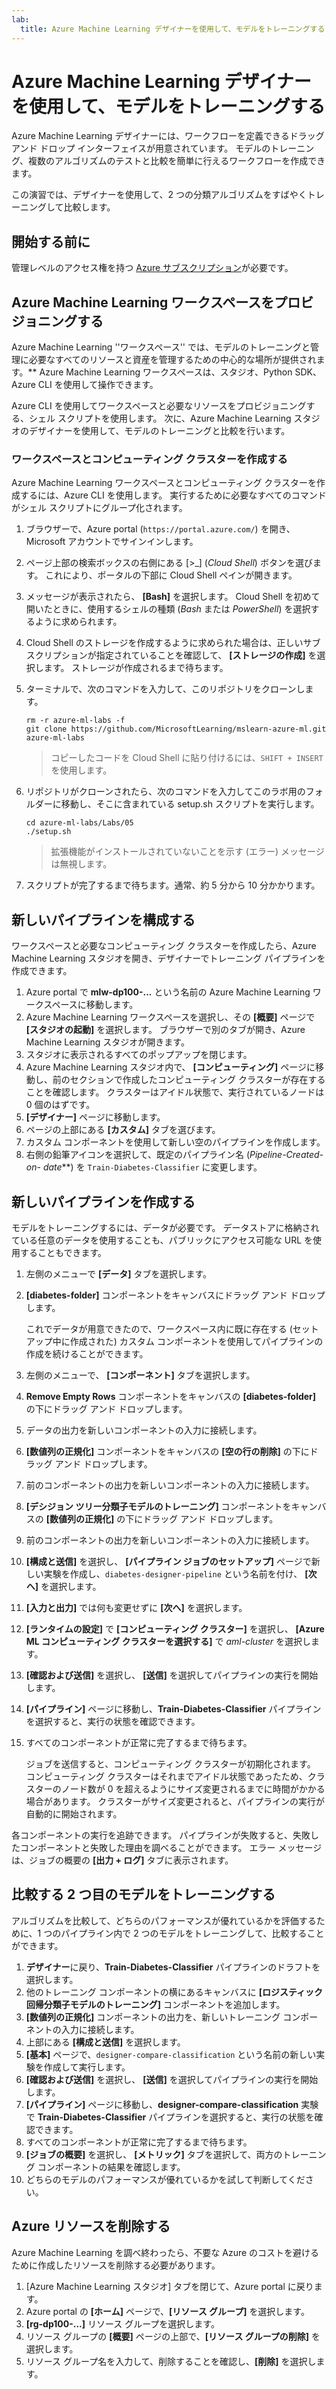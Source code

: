```yaml
---
lab:
  title: Azure Machine Learning デザイナーを使用して、モデルをトレーニングする
---
```


# Azure Machine Learning デザイナーを使用して、モデルをトレーニングする

Azure Machine Learning デザイナーには、ワークフローを定義できるドラッグ アンド ドロップ インターフェイスが用意されています。 モデルのトレーニング、複数のアルゴリズムのテストと比較を簡単に行えるワークフローを作成できます。

この演習では、デザイナーを使用して、2 つの分類アルゴリズムをすばやくトレーニングして比較します。

## 開始する前に

管理レベルのアクセス権を持つ [Azure サブスクリプション](https://azure.microsoft.com/free?azure-portal=true)が必要です。

## Azure Machine Learning ワークスペースをプロビジョニングする

Azure Machine Learning ''ワークスペース'' では、モデルのトレーニングと管理に必要なすべてのリソースと資産を管理するための中心的な場所が提供されます。** Azure Machine Learning ワークスペースは、スタジオ、Python SDK、Azure CLI を使用して操作できます。

Azure CLI を使用してワークスペースと必要なリソースをプロビジョニングする、シェル スクリプトを使用します。 次に、Azure Machine Learning スタジオのデザイナーを使用して、モデルのトレーニングと比較を行います。

### ワークスペースとコンピューティング クラスターを作成する

Azure Machine Learning ワークスペースとコンピューティング クラスターを作成するには、Azure CLI を使用します。 実行するために必要なすべてのコマンドがシェル スクリプトにグループ化されます。

1. ブラウザーで、Azure portal (`https://portal.azure.com/`) を開き、Microsoft アカウントでサインインします。
1. ページ上部の検索ボックスの右側にある \[>_] (*Cloud Shell*) ボタンを選びます。 これにより、ポータルの下部に Cloud Shell ペインが開きます。
1. メッセージが表示されたら、 **[Bash]** を選択します。 Cloud Shell を初めて開いたときに、使用するシェルの種類 (*Bash* または *PowerShell*) を選択するように求められます。
1. Cloud Shell のストレージを作成するように求められた場合は、正しいサブスクリプションが指定されていることを確認して、 **[ストレージの作成]** を選択します。 ストレージが作成されるまで待ちます。
1. ターミナルで、次のコマンドを入力して、このリポジトリをクローンします。

    ```azurecli
    rm -r azure-ml-labs -f
    git clone https://github.com/MicrosoftLearning/mslearn-azure-ml.git azure-ml-labs
    ```

    > コピーしたコードを Cloud Shell に貼り付けるには、`SHIFT + INSERT` を使用します。

1. リポジトリがクローンされたら、次のコマンドを入力してこのラボ用のフォルダーに移動し、そこに含まれている setup.sh スクリプトを実行します。

    ```azurecli
    cd azure-ml-labs/Labs/05
    ./setup.sh
    ```

    > 拡張機能がインストールされていないことを示す (エラー) メッセージは無視します。

1. スクリプトが完了するまで待ちます。通常、約 5 分から 10 分かかります。

## 新しいパイプラインを構成する

ワークスペースと必要なコンピューティング クラスターを作成したら、Azure Machine Learning スタジオを開き、デザイナーでトレーニング パイプラインを作成できます。

1. Azure portal で **mlw-dp100-...** という名前の Azure Machine Learning ワークスペースに移動します。
1. Azure Machine Learning ワークスペースを選択し、その **[概要]** ページで **[スタジオの起動]** を選択します。 ブラウザーで別のタブが開き、Azure Machine Learning スタジオが開きます。
1. スタジオに表示されるすべてのポップアップを閉じます。
1. Azure Machine Learning スタジオ内で、 **[コンピューティング]** ページに移動し、前のセクションで作成したコンピューティング クラスターが存在することを確認します。 クラスターはアイドル状態で、実行されているノードは 0 個のはずです。
1. **[デザイナー]** ページに移動します。
1. ページの上部にある **[カスタム]** タブを選びます。
1. カスタム コンポーネントを使用して新しい空のパイプラインを作成します。
1. 右側の鉛筆アイコンを選択して、既定のパイプライン名 (**Pipeline-Created-on-* date***) を `Train-Diabetes-Classifier` に変更します。


## 新しいパイプラインを作成する

モデルをトレーニングするには、データが必要です。 データストアに格納されている任意のデータを使用することも、パブリックにアクセス可能な URL を使用することもできます。

1. 左側のメニューで **[データ]** タブを選択します。
1. **[diabetes-folder]** コンポーネントをキャンバスにドラッグ アンド ドロップします。

    これでデータが用意できたので、ワークスペース内に既に存在する (セットアップ中に作成された) カスタム コンポーネントを使用してパイプラインの作成を続けることができます。

1. 左側のメニューで、 **[コンポーネント]** タブを選択します。
1. **Remove Empty Rows** コンポーネントをキャンバスの **[diabetes-folder]** の下にドラッグ アンド ドロップします。
1. データの出力を新しいコンポーネントの入力に接続します。
1. **[数値列の正規化]** コンポーネントをキャンバスの **[空の行の削除]** の下にドラッグ アンド ドロップします。
1. 前のコンポーネントの出力を新しいコンポーネントの入力に接続します。
1. **[デシジョン ツリー分類子モデルのトレーニング]** コンポーネントをキャンバスの **[数値列の正規化]** の下にドラッグ アンド ドロップします。
1. 前のコンポーネントの出力を新しいコンポーネントの入力に接続します。
1. **[構成と送信]** を選択し、 **[パイプライン ジョブのセットアップ]** ページで新しい実験を作成し、`diabetes-designer-pipeline` という名前を付け、 **[次へ]** を選択します。
1. **[入力と出力]** では何も変更せずに **[次へ]** を選択します。
1. **[ランタイムの設定]** で **[コンピューティング クラスター]** を選択し、 **[Azure ML コンピューティング クラスターを選択する]** で *aml-cluster* を選択します。
1. **[確認および送信]** を選択し、 **[送信]** を選択してパイプラインの実行を開始します。
1. **[パイプライン]** ページに移動し、**Train-Diabetes-Classifier** パイプラインを選択すると、実行の状態を確認できます。
1. すべてのコンポーネントが正常に完了するまで待ちます。

    ジョブを送信すると、コンピューティング クラスターが初期化されます。 コンピューティング クラスターはそれまでアイドル状態であったため、クラスターのノード数が 0 を超えるようにサイズ変更されるまでに時間がかかる場合があります。 クラスターがサイズ変更されると、パイプラインの実行が自動的に開始されます。

各コンポーネントの実行を追跡できます。 パイプラインが失敗すると、失敗したコンポーネントと失敗した理由を調べることができます。 エラー メッセージは、ジョブの概要の **[出力 + ログ]** タブに表示されます。

## 比較する 2 つ目のモデルをトレーニングする

アルゴリズムを比較して、どちらのパフォーマンスが優れているかを評価するために、1 つのパイプライン内で 2 つのモデルをトレーニングして、比較することができます。

1. **デザイナー**に戻り、**Train-Diabetes-Classifier** パイプラインのドラフトを選択します。
1. 他のトレーニング コンポーネントの横にあるキャンバスに **[ロジスティック回帰分類子モデルのトレーニング]** コンポーネントを追加します。
1. **[数値列の正規化]** コンポーネントの出力を、新しいトレーニング コンポーネントの入力に接続します。
1. 上部にある **[構成と送信]** を選択します。
1. **[基本]** ページで、`designer-compare-classification` という名前の新しい実験を作成して実行します。
1. **[確認および送信]** を選択し、 **[送信]** を選択してパイプラインの実行を開始します。
1. **[パイプライン]** ページに移動し、**designer-compare-classification** 実験で **Train-Diabetes-Classifier** パイプラインを選択すると、実行の状態を確認できます。
1. すべてのコンポーネントが正常に完了するまで待ちます。  
1. **[ジョブの概要]** を選択し、 **[メトリック]** タブを選択して、両方のトレーニング コンポーネントの結果を確認します。
1. どちらのモデルのパフォーマンスが優れているかを試して判断してください。

## Azure リソースを削除する

Azure Machine Learning を調べ終わったら、不要な Azure のコストを避けるために作成したリソースを削除する必要があります。

1. [Azure Machine Learning スタジオ] タブを閉じて、Azure portal に戻ります。
1. Azure portal の **[ホーム]** ページで、**[リソース グループ]** を選択します。
1. **[rg-dp100-...]** リソース グループを選択します。
1. リソース グループの **[概要]** ページの上部で、**[リソース グループの削除]** を選択します。
1. リソース グループ名を入力して、削除することを確認し、**[削除]** を選択します。
